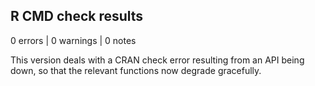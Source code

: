## R CMD check results

0 errors | 0 warnings | 0 notes

This version deals with a CRAN check error resulting from an API being down, so that the relevant functions now degrade gracefully.
